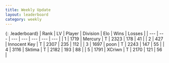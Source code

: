 ```yaml
---
title: Weekly Update
layout: leaderboard
category: weekly
---
```


{: .leaderboard}
| Rank | LV | Player | Division | Elo | Wins | Losses |
| --- | --- | --- | --- | --- | --- | --- |
| <span data-change="0">1</span> | 1719 | <span title="ID: 692745">Mercury</span> | T | <span data-change="140">2323</span> | <span data-change="108">178</span> | <span data-change="17">41</span> |
| <span data-change="12">2</span> | 427 | <span title="ID: 773025">Innocent Key</span> | T | <span data-change="247">2307</span> | <span data-change="137">235</span> | <span data-change="39">112</span> |
| <span data-change="-1">3</span> | 1697 | <span title="ID: 540690">poon</span> | T | <span data-change="62">2243</span> | <span data-change="55">147</span> | <span data-change="11">55</span> |
| <span data-change="12">4</span> | 3116 | <span title="ID: 353063">Sktima</span> | T | <span data-change="130">2182</span> | <span data-change="63">193</span> | <span data-change="17">88</span> |
| <span data-change="2">5</span> | 1791 | <span title="ID: 448883">XCriwn</span> | T | <span data-change="79">2170</span> | <span data-change="35">121</span> | <span data-change="11">56</span> |